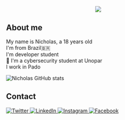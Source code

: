 

<h1 align="center">
  <img src="https://c.tenor.com/ouJqKbKyvyAAAAAd/star-wars-baby-yoda.gif" />
</h1>


## About me

My name is Nicholas, a 18 years old<br>
I'm from Brazil🇧🇷 <br>
I'm developer student <br>
 📕 I'm a cybersecurity student at Unopar<br>
I work in Pado<br>

![Nicholas GitHub stats](https://github-readme-stats.vercel.app/api?username=cachapo22&theme=vision-friendly-dark&show_icons=true)


  ## Contact <br>
  

  <a href="https://twitter.com" target="_blank">
    <img src="https://img.shields.io/badge/twitter-%231DA1F2.svg?&style=for-the-badge&logo=twitter&logoColor=white&color=071A2C" alt="Twitter"/>
  </a>
  <a href="https://www.linkedin.com/in/nicholas-souza-4943a319a" target="_blank">
    <img src="https://img.shields.io/badge/linkedin-%230077B5.svg?&style=for-the-badge&logo=linkedin&logoColor=white&color=071A2C" alt="LinkedIn"/>
  </a>
  <a href="https://instagram.com/sundeiy" target="_blank">
    <img src="https://img.shields.io/badge/instagram-%23E4405F.svg?&style=for-the-badge&logo=instagram&logoColor=white&color=071A2C" alt="Instagram"/>
  </a>
   <a href="https://www.facebook.com/nicholas.souza.3158" target="_blank">
    <img src="https://img.shields.io/badge/facebook-%231877F2.svg?&style=for-the-badge&logo=facebook&logoColor=white&color=071A2C" alt="Facebook"/>
  </a>

  
  
  
  
